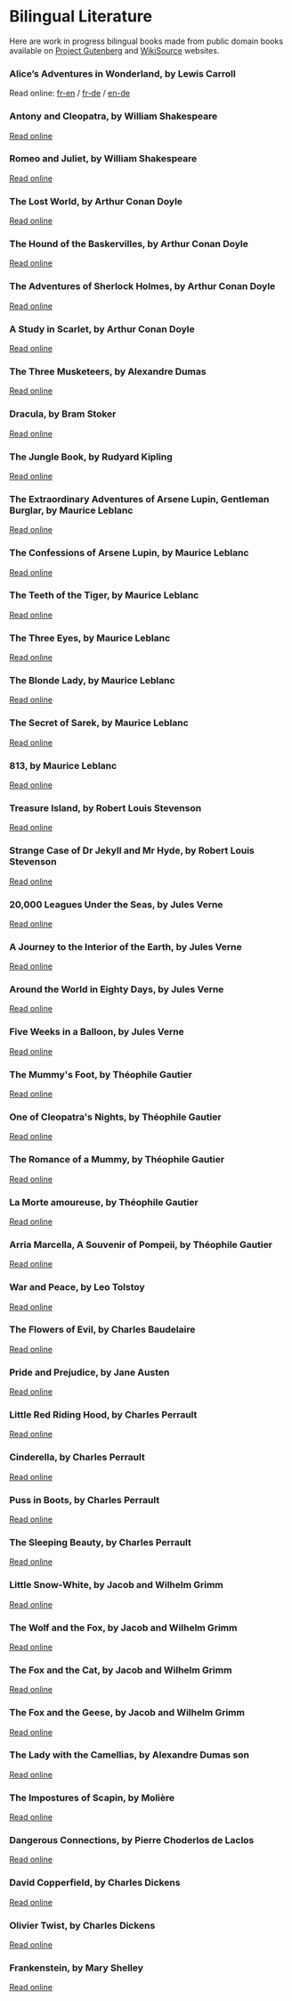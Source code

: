 # Bilingual Literature

Here are work in progress bilingual books made from public domain books available on
[Project Gutenberg][1] and [WikiSource][2] websites.

[1]: http://www.gutenberg.org/
[2]: https://en.wikisource.org/


### Alice’s Adventures in Wonderland, by Lewis Carroll

Read online:
[fr-en](
https://fccm2.github.io/bilingual-literature/Lewis_Carroll/Alice_s_Adventures_in_Wonderland/Alice_s_Adventures_in_Wonderland-fr-en-00.html) /
[fr-de](
https://fccm2.github.io/bilingual-literature/Lewis_Carroll/Alice_s_Adventures_in_Wonderland/Alice_s_Adventures_in_Wonderland-fr-de-00.html) /
[en-de](
https://fccm2.github.io/bilingual-literature/Lewis_Carroll/Alice_s_Adventures_in_Wonderland/Alice_s_Adventures_in_Wonderland-en-de-00.html)


### Antony and Cleopatra, by William Shakespeare

[Read online](
https://fccm2.github.io/bilingual-literature/Shakespeare/Antony_and_Cleopatra/Antony_and_Cleopatra.html)


### Romeo and Juliet, by William Shakespeare

[Read online](
https://fccm2.github.io/bilingual-literature/Shakespeare/Romeo_and_Juliet/Romeo_and_Juliet.html)


### The Lost World, by Arthur Conan Doyle

[Read online](
https://fccm2.github.io/bilingual-literature/A_C_Doyle/The_Lost_World/The_Lost_World-00.html)


### The Hound of the Baskervilles, by Arthur Conan Doyle

[Read online](
https://fccm2.github.io/bilingual-literature/A_C_Doyle/The_Hound_of_the_Baskervilles/The_Hound_of_the_Baskervilles.html)


### The Adventures of Sherlock Holmes, by Arthur Conan Doyle

[Read online](
https://fccm2.github.io/bilingual-literature/A_C_Doyle/The_Adventures_of_Sherlock_Holmes/The_Adventures_of_Sherlock_Holmes.html)


### A Study in Scarlet, by Arthur Conan Doyle

[Read online](
https://fccm2.github.io/bilingual-literature/A_C_Doyle/A_Study_in_Scarlet/A_Study_in_Scarlet.html)


### The Three Musketeers, by Alexandre Dumas

[Read online](
https://fccm2.github.io/bilingual-literature/A_Dumas/The_Three_Musketeers/The_Three_Musketeers.html)


### Dracula, by Bram Stoker

[Read online](
https://fccm2.github.io/bilingual-literature/Bram_Stoker/Dracula/Dracula-index.html)


### The Jungle Book, by Rudyard Kipling

[Read online](
https://fccm2.github.io/bilingual-literature/Rudyard_Kipling/The_Jungle_Book/The_Jungle_Book-00.html)


### The Extraordinary Adventures of Arsene Lupin, Gentleman Burglar, by Maurice Leblanc

[Read online](
https://fccm2.github.io/bilingual-literature/Maurice_Leblanc/Arsene_Lupin_Gentleman_Burglar/Arsene_Lupin_Gentleman_Burglar.index.html)


### The Confessions of Arsene Lupin, by Maurice Leblanc

[Read online](
https://fccm2.github.io/bilingual-literature/Maurice_Leblanc/The_Confessions_of_Arsene_Lupin/The_Confessions_of_Arsene_Lupin.index.html)


### The Teeth of the Tiger, by Maurice Leblanc

[Read online](
https://fccm2.github.io/bilingual-literature/Maurice_Leblanc/The_Teeth_of_the_Tiger/The_Teeth_of_the_Tiger-00.html)


### The Three Eyes, by Maurice Leblanc

[Read online](
https://fccm2.github.io/bilingual-literature/Maurice_Leblanc/The_Three_Eyes/The_Three_Eyes-00.html)


### The Blonde Lady, by Maurice Leblanc

[Read online](
https://fccm2.github.io/bilingual-literature/Maurice_Leblanc/The_Blonde_Lady/The_Blonde_Lady-00.html)


### The Secret of Sarek, by Maurice Leblanc

[Read online](
https://fccm2.github.io/bilingual-literature/Maurice_Leblanc/The_Secret_of_Sarek/The_Secret_of_Sarek-00.html)


### 813, by Maurice Leblanc

[Read online](
https://fccm2.github.io/bilingual-literature/Maurice_Leblanc/813/813-00.html)


### Treasure Island, by Robert Louis Stevenson

[Read online](
https://fccm2.github.io/bilingual-literature/R_L_Stevenson/Treasure_Island/Treasure_Island.index.html)


### Strange Case of Dr Jekyll and Mr Hyde, by Robert Louis Stevenson

[Read online](
https://fccm2.github.io/bilingual-literature/R_L_Stevenson/Dr_Jekyll_and_Mr_Hyde/Dr_Jekyll_and_Mr_Hyde.contents.html)


### 20,000 Leagues Under the Seas, by Jules Verne

[Read online](
https://fccm2.github.io/bilingual-literature/Jules_Verne/20_000_Leagues_Under_the_Seas/20_000_Leagues_Under_the_Seas.html)


### A Journey to the Interior of the Earth, by Jules Verne

[Read online](
https://fccm2.github.io/bilingual-literature/Jules_Verne/A_Journey_to_the_Interior_of_the_Earth/A_Journey_to_the_Interior_of_the_Earth_00.html)


### Around the World in Eighty Days, by Jules Verne

[Read online](
https://fccm2.github.io/bilingual-literature/Jules_Verne/Around_the_World_in_Eighty_Days/Around_the_World_in_Eighty_Days_00.html)


### Five Weeks in a Balloon, by Jules Verne

[Read online](
https://fccm2.github.io/bilingual-literature/Jules_Verne/Five_Weeks_in_a_Balloon/Five_Weeks_in_a_Balloon-00.html)


### The Mummy's Foot, by Théophile Gautier

[Read online](
https://fccm2.github.io/bilingual-literature/T_Gautier/The_Mummy_s_Foot/The_Mummy_s_Foot.html)


### One of Cleopatra's Nights, by Théophile Gautier

[Read online](
https://fccm2.github.io/bilingual-literature/T_Gautier/One_of_Cleopatra_s_Nights/One_of_Cleopatra_s_Nights.html)


### The Romance of a Mummy, by Théophile Gautier

[Read online](
https://fccm2.github.io/bilingual-literature/T_Gautier/The_Romance_of_a_Mummy/The_Romance_of_a_Mummy.html)


### La Morte amoureuse, by Théophile Gautier

[Read online](
https://fccm2.github.io/bilingual-literature/T_Gautier/Clarimonde/Clarimonde.html)


### Arria Marcella, A Souvenir of Pompeii, by Théophile Gautier

[Read online](
https://fccm2.github.io/bilingual-literature/T_Gautier/A_Souvenir_of_Pompeii/A_Souvenir_of_Pompeii.html)


### War and Peace, by Leo Tolstoy

[Read online](
https://fccm2.github.io/bilingual-literature/Leo_Tolstoy/War_and_Peace/War_and_Peace-00.html)


### The Flowers of Evil, by Charles Baudelaire

[Read online](
https://fccm2.github.io/bilingual-literature/Baudelaire/The_Flowers_of_Evil/The_Flowers_of_Evil.html)


### Pride and Prejudice, by Jane Austen

[Read online](
https://fccm2.github.io/bilingual-literature/Jane_Austen/Pride_and_Prejudice/Pride_and_Prejudice-00.html)


### Little Red Riding Hood, by Charles Perrault

[Read online](
https://fccm2.github.io/bilingual-literature/Charles_Perrault/Little_Red_Riding_Hood/Little_Red_Riding_Hood.html)


### Cinderella, by Charles Perrault

[Read online](
https://fccm2.github.io/bilingual-literature/Charles_Perrault/Cinderella/Cinderella.html)


### Puss in Boots, by Charles Perrault

[Read online](
https://fccm2.github.io/bilingual-literature/Charles_Perrault/Puss_in_Boots/Puss_in_Boots.html)


### The Sleeping Beauty, by Charles Perrault

[Read online](
https://fccm2.github.io/bilingual-literature/Charles_Perrault/The_Sleeping_Beauty/The_Sleeping_Beauty.html)


### Little Snow-White, by Jacob and Wilhelm Grimm

[Read online](
https://fccm2.github.io/bilingual-literature/Grimm/Little_Snow_White/Little_Snow_White.html)


### The Wolf and the Fox, by Jacob and Wilhelm Grimm

[Read online](
https://fccm2.github.io/bilingual-literature/Grimm/The_Wolf_and_the_Fox/The_Wolf_and_the_Fox.html)


### The Fox and the Cat, by Jacob and Wilhelm Grimm

[Read online](
https://fccm2.github.io/bilingual-literature/Grimm/The_Fox_and_the_Cat/The_Fox_and_the_Cat.html)


### The Fox and the Geese, by Jacob and Wilhelm Grimm

[Read online](
https://fccm2.github.io/bilingual-literature/Grimm/The_Fox_and_the_Geese/The_Fox_and_the_Geese.html)


### The Lady with the Camellias, by Alexandre Dumas son

[Read online](
https://fccm2.github.io/bilingual-literature/A_Dumas_son/Camille/Camille.html)


### The Impostures of Scapin, by Molière

[Read online](
https://fccm2.github.io/bilingual-literature/Moliere/The_Impostures_of_Scapin/The_Impostures_of_Scapin.html)


### Dangerous Connections, by Pierre Choderlos de Laclos

[Read online](
https://fccm2.github.io/bilingual-literature/Choderlos_de_Laclos/Dangerous_Connections/Dangerous_Connections.html)


### David Copperfield, by Charles Dickens

[Read online](
https://fccm2.github.io/bilingual-literature/Charles_Dickens/David_Copperfield/David_Copperfield-en-fr-TOC.html)


### Olivier Twist, by Charles Dickens

[Read online](
https://fccm2.github.io/bilingual-literature/Charles_Dickens/Oliver_Twist/Oliver_Twist-fr-en-00.html)


### Frankenstein, by Mary Shelley 

[Read online](
https://fccm2.github.io/bilingual-literature/Mary_Shelley/Frankenstein/Frankenstein-fr-en-00.html)

